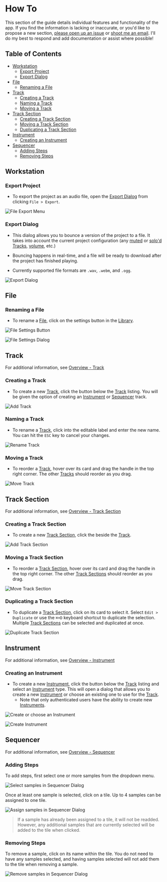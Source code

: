 # How To

This section of the guide details individual features and functionality of the app. If you find the information is lacking or inaccurate, or you'd like to propose a new section, [please open up an issue](https://github.com/brandongregoryscott/beets/issues/new) or [shoot me an email](mailto:contact@brandonscott.me). I'll do my best to respond and add documentation or assist where possible!

## Table of Contents

-   [Workstation](#workstation)
    -   [Export Project](#export-project)
    -   [Export Dialog](#export-dialog)
-   [File](#file)
    -   [Renaming a File](#renaming-a-file)
-   [Track](#track)
    -   [Creating a Track](#creating-a-track)
    -   [Naming a Track](#naming-a-track)
    -   [Moving a Track](#moving-a-track)
-   [Track Section](#track-section)
    -   [Creating a Track Section](#creating-a-track-section)
    -   [Moving a Track Section](#moving-a-track-section)
    -   [Duplicating a Track Section](#duplicating-a-track-section)
-   [Instrument](#instrument)
    -   [Creating an Instrument](#creating-an-instrument)
-   [Sequencer](#sequencer)
    -   [Adding Steps](#adding-steps)
    -   [Removing Steps](#removing-steps)

## Workstation

### Export Project

-   To export the project as an audio file, open the [Export Dialog](#export-dialog) from clicking `File > Export`.

![File Export Menu](../../public/assets/FileExportMenu.png)

### Export Dialog

-   This dialog allows you to bounce a version of the project to a file. It takes into account the current project configuration (any [muted](./overview#mute) or [solo'd](./overview#solo) [Tracks](#track), [volume](./overview#volume), etc.)

-   Bouncing happens in real-time, and a file will be ready to download after the project has finished playing.

-   Currently supported file formats are `.wav`, `.webm`, and `.ogg`.

![Export Dialog](../../public/assets/ExportDialog.png)

## File

### Renaming a File

-   To rename a [File](#file), click on the settings button in the [Library](./overview#library).

![File Settings Button](../../public/assets/FileSettingsButton.png)

![File Settings Dialog](../../public/assets/FileSettingsDialog.png)

## Track

For additional information, see [Overview - Track](./overview#track)

### Creating a Track

-   To create a new [Track](#track), click the button below the [Track](#track) listing. You will be given the option of creating an [Instrument](#instrument) or [Sequencer](#sequencer) track.

![Add Track](../../public/assets/AddTrack.png)

### Naming a Track

-   To rename a [Track](#track), click into the editable label and enter the new name. You can hit the `ESC` key to cancel your changes.

![Rename Track](../../public/assets/RenameTrack.png)

### Moving a Track

-   To reorder a [Track](#track), hover over its card and drag the handle in the top right corner. The other [Tracks](#track) should reorder as you drag.

![Move Track](../../public/assets/MoveTrack.gif)

## Track Section

For additional information, see [Overview - Track Section](./overview#track-section)

### Creating a Track Section

-   To create a new [Track Section](#track-section), click the beside the [Track](#track).

![Add Track Section](../../public/assets/AddTrackSection.png)

### Moving a Track Section

-   To reorder a [Track Section](#track-section), hover over its card and drag the handle in the top right corner. The other [Track Sections](#track-section) should reorder as you drag.

![Move Track Section](../../public/assets/MoveTrackSection.gif)

### Duplicating a Track Section

-   To duplicate a [Track Section](#track-section), click on its card to select it. Select `Edit > Duplicate` or use the `⌘+D` keyboard shortcut to duplicate the selection. Multiple [Track Sections](#track-section) can be selected and duplicated at once.

![Duplicate Track Section](../../public/assets/DuplicateTrackSection.gif)

## Instrument

For additional information, see [Overview - Instrument](./overview#instrument)

### Creating an Instrument

-   To create a new [Instrument](#instrument), click the button below the [Track](#track) listing and select an [Instrument](#instrument) type. This will open a dialog that allows you to create a new [Instrument](#instrument) or choose an existing one to use for the [Track](#track).
    -   Note that only authenticated users have the ability to create new [Instruments](#instrument).

![Create or choose an Instrument](../../public/assets/CreateOrChooseInstrument.png)

![Create Instrument](../../public/assets/CreateInstrument.png)

## Sequencer

For additional information, see [Overview - Sequencer](./overview#sequener)

### Adding Steps

To add steps, first select one or more samples from the dropdown menu.

![Select samples in Sequencer Dialog](../../public/assets/SequencerSelectSamples.png)

Once at least one sample is selected, click on a tile. Up to 4 samples can be assigned to one tile.

![Assign samples in Sequencer Dialog](../../public/assets/SequencerSelectAssignSamples.gif)

> If a sample has already been assigned to a tile, it will not be readded. However, any additional samples that are currently selected will be added to the tile when clicked.

### Removing Steps

To remove a sample, click on its name within the tile. You do not need to have any samples selected, and having samples selected will not add them to the tile when removing a sample.

![Remove samples in Sequencer Dialog](../../public/assets/SequencerRemoveSamples.gif)
